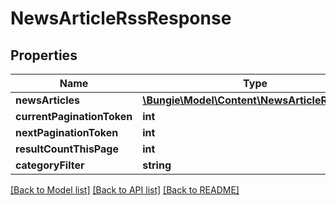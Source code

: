 # NewsArticleRssResponse

## Properties
Name | Type | Description | Notes
------------ | ------------- | ------------- | -------------
**newsArticles** | [**\Bungie\Model\Content\NewsArticleRssItem[]**](NewsArticleRssItem.md) |  | [optional] 
**currentPaginationToken** | **int** |  | [optional] 
**nextPaginationToken** | **int** |  | [optional] 
**resultCountThisPage** | **int** |  | [optional] 
**categoryFilter** | **string** |  | [optional] 

[[Back to Model list]](../README.md#documentation-for-models) [[Back to API list]](../README.md#documentation-for-api-endpoints) [[Back to README]](../README.md)


